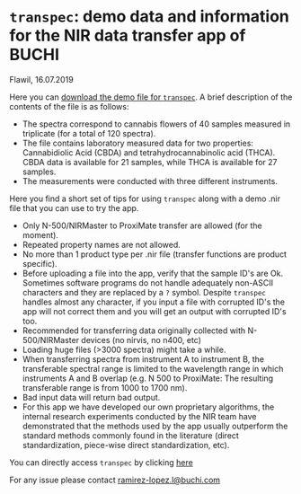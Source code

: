# `transpec`: demo data and information for the NIR data transfer app of BUCHI

Flawil, 16.07.2019

Here you can [download the demo file for `transpec`](https://github.com/buchi-labortechnik/transpec_info/raw/master/data/DEMO_file_cannabis.nir). A brief description of the contents of the file is as follows: 

- The spectra correspond to cannabis flowers of 40 samples measured in triplicate (for a total of 120 spectra).  
- The file contains laboratory measured data for two properties: Cannabidiolic Acid (CBDA) and tetrahydrocannabinolic acid (THCA). CBDA data is available for 21 samples, while THCA is available for 27 samples. 
- The measurements were conducted with three different instruments.

Here you find a short set of tips for using `transpec` along with a demo .nir file that you can use to try the app. 

- Only N-500/NIRMaster to ProxiMate transfer are allowed (for the moment).
- Repeated property names are not allowed.
- No more than 1 product type per .nir file (transfer functions are product specific).
- Before uploading a file into the app, verify that the sample ID's are Ok. Sometimes software programs do not handle adequately non-ASCII characters and they are replaced by a `?` symbol. Despite `transpec` handles almost any character, if you input a file with corrupted ID's the app will not correct them and you will get an output with corrupted ID's too. 
- Recommended for transferring data originally collected with N-500/NIRMaster devices (no nirvis, no n400, etc)
- Loading huge files (>3000 spectra) might take a while.
- When transferring spectra from instrument A to instrument B, the transferable spectral range is limited to the wavelength range in which instruments A and B overlap (e.g. N 500 to ProxiMate: The resulting transferable range is from 1000 to 1700 nm).
- Bad input data will return bad output. 
- For this app we have developed our own proprietary algorithms, the internal research experiments conducted by the NIR team have demonstrated that the methods used by the app usually outperform the standard methods commonly found in the literature (direct standardization, piece-wise direct standardization, etc).

You can directly access `transpec` by clicking [here](https://transpec.buchi.com/)

For any issue please contact ramirez-lopez.l@buchi.com